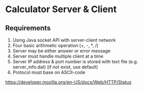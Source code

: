 # Calculator Server & Client
## Requirements
1. Using Java socket API with server-client network
2. Four basic arithmetic operation (+, -, *, /)
3. Server may be either answer or error message
4. Server must handle multiple client at a time
5. Server IP address & port number is stored with text file (e.g. server_info.dat) (if not exist, use default)
6. Protocol must base on ASCII-code

   
<https://developer.mozilla.org/en-US/docs/Web/HTTP/Status>
